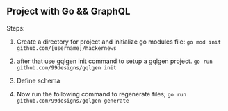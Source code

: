 ## Project with Go && GraphQL

Steps:
1. Create a directory for project and initialize go modules file:
    `go mod init github.com/[username]/hackernews`

2. after that use ‍‍gqlgen init command to setup a gqlgen project.
    `go run github.com/99designs/gqlgen init`

3. Define schema

4. Now run the following command to regenerate files;
    `go run github.com/99designs/gqlgen generate`
